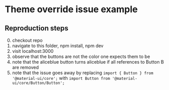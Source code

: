 # Theme override issue example

## Reproduction steps

0. checkout repo
0. navigate to this folder, npm install, npm dev
0. visit localhost:3000
0. observe that the buttons are not the color one expects them to be
0. note that the aliceblue button turns aliceblue if all references to Button B are removed
0. note that the issue goes away by replacing `import { Button } from '@material-ui/core';` with `import Button from '@material-ui/core/Button/Button';`
